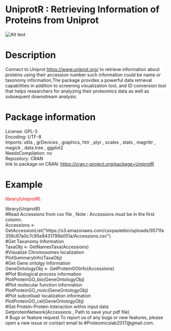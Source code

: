 # UniprotR : Retrieving Information of Proteins from Uniprot
![Alt text](https://i.ibb.co/jDS7Khq/pinterest-profile-image.png)

# Description
Connect to Uniprot <https://www.uniprot.org/> to retrieve information about proteins using their accession 
number such information could be name or taxonomy information,The package provides a powerful data retrieval capabilities in addition to screening visualization tool, and ID conversion tool that helps researchers for analyzing their proteomics data as well as subsequent downstream analysis.

# Package information
License: GPL-3 <br />
Encoding: UTF-8 <br />
Imports: utils , grDevices , graphics, httr , plyr , scales , stats ,
magrittr , magick , data.tree , ggplot2 <br />
NeedsCompilation: no <br />
Repository: CRAN <br />
link to package on CRAN: https://cran.r-project.org/package=UniprotR <br />

# Example
<p style='color:red'>library(UniprotR).</p>
library(UniprotR) <br />
#Read Accessions from csv file , Note : Accessions must be in the first column. <br />
Accessions <-GetAccessionList("https://s3.amazonaws.com/csvpastebin/uploads/9571fa356c67a0c7c95e8431799a051a/Accessions.csv") <br />
#Get Taxanomy Information <br />
TaxaObj <- GetNamesTaxa(Accessions) <br />
#Visualize Chromosomes localization <br />
PlotSummaryInfo(TaxaObj) <br />
#Get Gene ontolgy Information <br />
GeneOntologyObj <- GetProteinGOInfo(Accessions) <br />
#Plot Biological process information <br />
PlotProteinGO_bio(GeneOntologyObj) <br />
#Plot molecular function information <br />
PlotProteinGO_molc(GeneOntologyObj) <br />
#Plot subcellualr localization information <br />
PlotProteinGO_cel(GeneOntologyObj) <br />
#Get Protein-Protein Interaction within input data <br />
GetproteinNetwork(Accessions , Path to save your pdf file) <br />
# Bugs or feature request
To report us of any bugs or new features, please open a new issue or contact email to #Proteomicslab2017@gmail.com.


